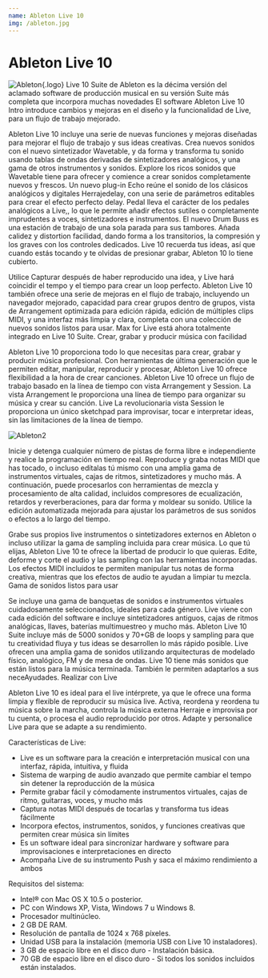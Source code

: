 ```yaml
---
name: Ableton Live 10
img: /ableton.jpg  
---
```

# Ableton Live 10

![Ableton ]({{site.baseurl}}/assets/images/ableton.jpg){.logo}
Live 10 Suite de Ableton es la décima versión del aclamado software de producción musical en su versión Suite más completa que incorpora muchas novedades
El software Ableton Live 10 Intro introduce cambios y mejoras en el diseño y la funcionalidad de Live, para un flujo de trabajo mejorado.
 






Ableton Live 10 incluye una serie de nuevas funciones y mejoras diseñadas para mejorar el flujo de trabajo y sus ideas creativas. Crea nuevos sonidos con el nuevo sintetizador Wavetable, y da forma y transforma tu sonido usando tablas de ondas derivadas de sintetizadores analógicos, y una gama de otros instrumentos y sonidos. Explore los ricos sonidos que Wavetable tiene para ofrecer y comience a crear sonidos completamente nuevos y frescos. Un nuevo plug-in Echo reúne el sonido de los clásicos analógicos y digitales Herrajedelay, con una serie de parámetros editables para crear el efecto perfecto delay.
Pedal lleva el carácter de los pedales analógicos a Live,, lo que le permite añadir efectos sutiles o completamente imprudentes a voces, sintetizadores e instrumentos. El nuevo Drum Buss es una estación de trabajo de una sola parada para sus tambores. Añada calidez y distortion facilidad, dando forma a los transitorios, la compresión y los graves con los controles dedicados. Live 10 recuerda tus ideas, así que cuando estás tocando y te olvidas de presionar grabar, Ableton 10 lo tiene cubierto.

Utilice Capturar después de haber reproducido una idea, y Live hará coincidir el tempo y el tiempo para crear un loop perfecto. Ableton Live 10 también ofrece una serie de mejoras en el flujo de trabajo, incluyendo un navegador mejorado, capacidad para crear grupos dentro de grupos, vista de Arrangement optimizada para edición rápida, edición de múltiples clips MIDI, y una interfaz más limpia y clara, completa con una colección de nuevos sonidos listos para usar. Max for Live está ahora totalmente integrado en Live 10 Suite.
Crear, grabar y producir música con facilidad

Ableton Live 10 proporciona todo lo que necesitas para crear, grabar y producir música profesional. Con herramientas de última generación que le permiten editar, manipular, reproducir y procesar, Ableton Live 10 ofrece flexibilidad a la hora de crear canciones. Ableton Live 10 ofrece un flujo de trabajo basado en la línea de tiempo con vista Arrangement y Session. La vista Arrangement le proporciona una línea de tiempo para organizar su música y crear su canción. Live La revolucionaria vista Session le proporciona un único sketchpad para improvisar, tocar e interpretar ideas, sin las limitaciones de la línea de tiempo.

![Ableton2]({{site.baseurl}}/assets/images/ableton2.jpg)

Inicie y detenga cualquier número de pistas de forma libre e independiente y realice la programación en tiempo real. Reproduce y graba notas MIDI que has tocado, o incluso edítalas tú mismo con una amplia gama de instrumentos virtuales, cajas de ritmos, sintetizadores y mucho más. A continuación, puede procesarlos con herramientas de mezcla y procesamiento de alta calidad, incluidos compresores de ecualización, retardos y reverberaciones, para dar forma y moldear su sonido. Utilice la edición automatizada mejorada para ajustar los parámetros de sus sonidos o efectos a lo largo del tiempo.

Grabe sus propios live instrumentos o sintetizadores externos en Ableton o incluso utilizar la gama de sampling incluida para crear música. Lo que tú elijas, Ableton Live 10 te ofrece la libertad de producir lo que quieras. Edite, deforme y corte el audio y las sampling con las herramientas incorporadas. Los efectos MIDI incluidos te permiten manipular tus notas de forma creativa, mientras que los efectos de audio te ayudan a limpiar tu mezcla.
Gama de sonidos listos para usar

Se incluye una gama de banquetas de sonidos e instrumentos virtuales cuidadosamente seleccionados, ideales para cada género. Live viene con cada edición del software e incluye sintetizadores antiguos, cajas de ritmos analógicas, llaves, baterías multimuestreo y mucho más. Ableton Live 10 Suite incluye más de 5000 sonidos y 70+GB de loops y sampling para que tu creatividad fluya y tus ideas se desarrollen lo más rápido posible. Live ofrecen una amplia gama de sonidos utilizando arquitecturas de modelado físico, analógico, FM y de mesa de ondas. Live 10 tiene más sonidos que están listos para la música terminada. También le permiten adaptarlos a sus neceAyudades.
Realizar con Live

Ableton Live 10 es ideal para el live intérprete, ya que le ofrece una forma limpia y flexible de reproducir su música live. Activa, reordena y reordena tu música sobre la marcha, controla la música externa Herraje e improvisa por tu cuenta, o procesa el audio reproducido por otros. Adapte y personalice Live para que se adapte a su rendimiento.

Características de Live:

- Live es un software para la creación e interpretación musical con una interfaz, rápida, intuitiva, y fluida
- Sistema de warping de audio avanzado que permite cambiar el tempo sin detener la reproducción de la música
- Permite grabar fácil y cómodamente instrumentos virtuales, cajas de ritmo, guitarras, voces, y mucho más
- Captura notas MIDI después de tocarlas y transforma tus ideas fácilmente
- Incorpora efectos, instrumentos, sonidos, y funciones creativas que permiten crear música sin límites
- Es un software ideal para sincronizar hardware y software para improvisaciones e interpretaciones en directo
- Acompaña Live de su instrumento Push y saca el máximo rendimiento a ambos
 
 Requisitos del sistema:

- Intel® con Mac OS X 10.5 o posterior. 
- PC con Windows XP, Vista, Windows 7 u Windows 8.
- Procesador multinúcleo.
- 2 GB DE RAM.
- Resolución de pantalla de 1024 x 768 píxeles.
- Unidad USB para la instalación (memoria USB con Live 10 instaladores).
- 3 GB de espacio libre en el disco duro - Instalación básica.
- 70 GB de espacio libre en el disco duro - Si todos los sonidos incluidos están instalados.
    
   